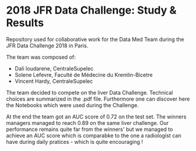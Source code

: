 # 2018 JFR Data Challenge: Study & Results
Repository used for collaborative work for the Data Med Team during the JFR Data Challenge 2018 in Paris.

The team was composed of:
- Dali Ioudarene, CentraleSupelec
- Solene Lefevre, Faculté de Médecine du Kremlin-Bicetre
- Vincent Hardy, CentraleSupelec

The team decided to compete on the liver Data Challenge. Technical choices are summarized in the .pdf file.
Furthermore one can discover here the Notebooks which were used during the Challenge.

At the end the team got an AUC score of 0.72 on the test set. The winners managers managed to reach 0.89 on the same liver challenge.
Our performance remains quite far from the winners' but we managed to achieve an AUC score which is comparabke to the one a radiologist can have during daily pratices - which is quite encouraging !
